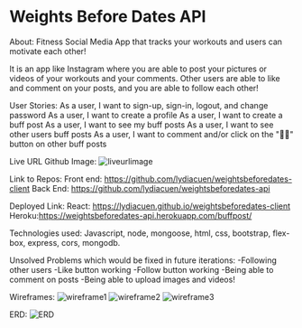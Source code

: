 # Weights Before Dates API

About: 
Fitness Social Media App that tracks your workouts and users can motivate each other! 

It is an app like Instagram where you are able to post your pictures or videos of your workouts and your comments. Other users are able to like and comment on your posts, and you are able to follow each other! 

User Stories:
As a user, I want to sign-up, sign-in, logout, and change password
As a user, I want to create a profile
As a user, I want to create a buff post
As a user, I want to see my buff posts
As a user, I want to see other users buff posts
As a user, I want to comment and/or click on the "💪🏼" button on other buff posts

Live URL Github Image:
![liveurlimage](https://i.imgur.com/v5Kc0cn.png)

Link to Repos: 
Front end: https://github.com/lydiacuen/weightsbeforedates-client
Back End: https://github.com/lydiacuen/weightsbeforedates-api

Deployed Link:
React: https://lydiacuen.github.io/weightsbeforedates-client
Heroku:https://weightsbeforedates-api.herokuapp.com/buffpost/

Technologies used:
Javascript, node, mongoose, html, css, bootstrap, flex-box, express, cors, mongodb.

Unsolved Problems which would be fixed in future iterations:
-Following other users
-Like button working
-Follow button working
-Being able to comment on posts
-Being able to upload images and videos!

Wireframes:
![wireframe1](https://i.imgur.com/AIjI1pV.png)
![wireframe2](https://i.imgur.com/CXiIYon.png)
![wireframe3](https://i.imgur.com/pzYEbi6.png)

ERD:
![ERD](https://i.imgur.com/uFqvNwj.png)
